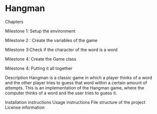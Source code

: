 # Hangman

Chapters

Milestone 1: Setup the environment

Milestone 2 : Create the variables of the game

Milestone 3:Check if the character of the word is a word

Milestone 4: Create the Game class

Milestone 4: Putting it all together

Description
Hangman is a classic game in which a player thinks of a word and the other player tries to guess that word within a certain amount of attempts.
This is an implementation of the Hangman game, where the computer thinks of a word and the user tries to guess it. 

Installation instructions
Usage instructions
File structure of the project
License information

